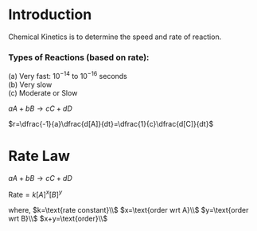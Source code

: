# Introduction

Chemical Kinetics is to determine the speed and rate of reaction.

### Types of Reactions (based on rate):

(a) Very fast: $10^{-14}\text{ to }10^{-16}$ seconds <br>
(b) Very slow <br>
(c) Moderate or Slow

$aA+bB\rightarrow cC+dD$

$r=\dfrac{-1}{a}\dfrac{d[A]}{dt}=\dfrac{1}{c}\dfrac{d[C]}{dt}$

# Rate Law

$aA+bB\rightarrow cC+dD$

$\text{Rate}=k[A]^x[B]^y$

where,
$k=\text{rate constant}\\$
$x=\text{order wrt A}\\$
$y=\text{order wrt B}\\$
$x+y=\text{order}\\$